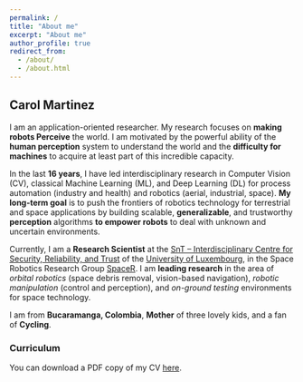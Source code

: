 ```yaml
---
permalink: /
title: "About me"
excerpt: "About me"
author_profile: true
redirect_from: 
  - /about/
  - /about.html
---
```



## Carol Martinez
I am an application-oriented researcher. My research focuses on  **making robots Perceive** the world. I am motivated by the powerful ability of the **human perception** system to understand the world and the **difficulty for machines** to acquire at least part of this incredible capacity. 

In the last **16 years**, I have led interdisciplinary research in Computer Vision (CV), classical Machine Learning (ML), and Deep Learning (DL) for process automation (industry and health) and robotics (aerial, industrial, space). **My long-term goal** is to push the frontiers of robotics technology for terrestrial and space applications by building scalable, **generalizable**, and trustworthy **perception** algorithms  **to empower robots** to deal with unknown and uncertain environments. 

Currently, I am a **Research Scientist** at the [SnT – Interdisciplinary Centre for Security, Reliability, and Trust](https://wwwfr.uni.lu/snt) of the [University of Luxembourg](https://wwwfr.uni.lu), in the Space Robotics Research Group [SpaceR](https://wwwfr.uni.lu/snt/research/spacer). I am **leading research** in the area of *orbital robotics* (space debris removal, vision-based navigation), *robotic manipulation* (control and perception), and *on-ground testing* environments for space technology.


I am from **Bucaramanga, Colombia**, **Mother** of three lovely kids, and a fan of **Cycling**.


### Curriculum
You can download a PDF copy of my CV [here](/files/pdf/CVCarolMartinez_June2022.pdf).


